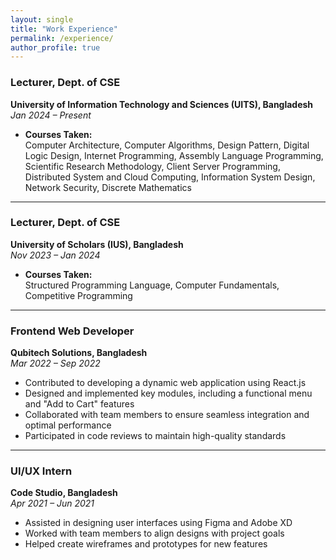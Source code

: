 ```yaml
---
layout: single
title: "Work Experience"
permalink: /experience/
author_profile: true
---
```


### Lecturer, Dept. of CSE  
**University of Information Technology and Sciences (UITS), Bangladesh**  
*Jan 2024 – Present*

- **Courses Taken:**  
  Computer Architecture, Computer Algorithms, Design Pattern, Digital Logic Design, Internet Programming, Assembly Language Programming, Scientific Research 
  Methodology, Client Server Programming, Distributed System and Cloud Computing, Information System Design, Network Security, Discrete Mathematics

---

### Lecturer, Dept. of CSE  
**University of Scholars (IUS), Bangladesh**  
*Nov 2023 – Jan 2024*

- **Courses Taken:**  
  Structured Programming Language, Computer Fundamentals, Competitive Programming

---

### Frontend Web Developer  
**Qubitech Solutions, Bangladesh**  
*Mar 2022 – Sep 2022*

- Contributed to developing a dynamic web application using React.js  
- Designed and implemented key modules, including a functional menu and "Add to Cart" features  
- Collaborated with team members to ensure seamless integration and optimal performance  
- Participated in code reviews to maintain high-quality standards

---

### UI/UX Intern  
**Code Studio, Bangladesh**  
*Apr 2021 – Jun 2021*

- Assisted in designing user interfaces using Figma and Adobe XD  
- Worked with team members to align designs with project goals  
- Helped create wireframes and prototypes for new features
